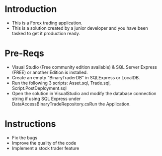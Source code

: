 # Introduction

- This is a Forex trading application. 
- This is a solution created by a junior developer and you have been tasked to get it production ready.

# Pre-Reqs

- Visual Studio (Free community edition available) & SQL Server Express (FREE) or another Edition is installed.
- Create an empty "BinaryTraderDB" in SQLExpress or LocalDB.
- Run the following 3 scripts: Asset.sql, Trade.sql, Script.PostDeployment.sql
- Open the solution in VisualStudio and modify the database connection string if using SQL Express under    DataAccessBinaryTradeRepository.csRun the Application.

# Instructions

- Fix the bugs
- Improve the quality of the code
- Implement a stock trader feature
